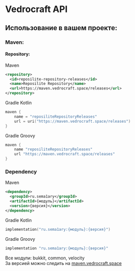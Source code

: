 # Vedrocraft API
## Использование в вашем проекте:
### Maven:
#### Repository:
Maven
```xml
<repository>
  <id>reposilite-repository-releases</id>
  <name>Reposilite Repository</name>
  <url>https://maven.vedrocraft.space/releases</url>
</repository>
```
Gradle Kotlin
```kts
maven {
    name = "reposiliteRepositoryReleases"
    url = uri("https://maven.vedrocraft.space/releases")
}
```
Gradle Groovy
```groovy
maven {
    name "reposiliteRepositoryReleases"
    url "https://maven.vedrocraft.space/releases"
}
```

### Dependency
Maven
```xml
<dependency>
  <groupId>ru.sema1ary</groupId>
  <artifactId>{модуль}</artifactId>
  <version>{версия}</version>
</dependency>
```
Gradle Kotlin
```kts
implementation("ru.sema1ary:{модуль}:{версия}")
```
Gradle Groovy
```groovy
implementation "ru.sema1ary:{модуль}:{версия}"
```

Все модули: bukkit, common, velocity     
За версией можно следить на [maven.vedrocraft.space](https://maven.vedrocraft.space/)